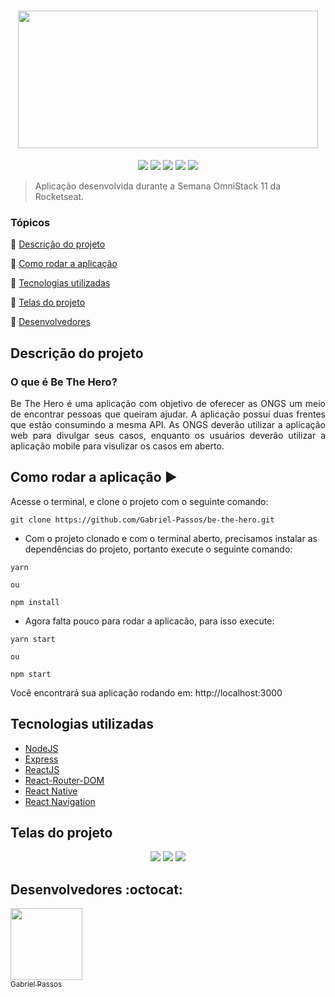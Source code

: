 <h1 align="center" >
  <img height="220px" width="480px" src="https://github.com/user-attachments/assets/86797bc6-9fc1-4b9e-82f8-c8b48039d89b">
</h1>

<p align="center">
  <a href="https://expressjs.com/"><img src="https://img.shields.io/static/v1?label=Express&message=4.17.1&color=blue&style=flat"/><a/>
  <a href="https://reactjs.org/"><img src="https://img.shields.io/static/v1?label=React&message=16.13.1&color=blue&style=flat"/><a/>
  <a href="https://reactrouter.com/"><img src="https://img.shields.io/static/v1?label=React-Router-DOM&message=5.1.2&color=blue&style=flat"/><a/>
  <a href="https://reactnative.dev/"><img src="https://img.shields.io/static/v1?label=React-Native&message=sdk-36.0.0&color=blue&style=flat"/><a/>
  <a href="https://reactnavigation.org/"><img src="https://img.shields.io/static/v1?label=React-Navigation&message=5.1.3&color=blue&style=flat"/><a/>
</p>

> Aplicação desenvolvida durante a Semana OmniStack 11 da Rocketseat.

### Tópicos 

:small_blue_diamond: [Descrição do projeto](#descrição-do-projeto)

:small_blue_diamond: [Como rodar a aplicação](#como-rodar-a-aplicação-arrow_forward)

:small_blue_diamond: [Tecnologias utilizadas](#tecnologias-utilizadas)

:small_blue_diamond: [Telas do projeto](#telas-do-projeto)

:small_blue_diamond: [Desenvolvedores](#desenvolvedores-octocat)

## Descrição do projeto

### O que é Be The Hero?

<p align="justify">
  Be The Hero é uma aplicação com objetivo de oferecer as ONGS um meio de encontrar pessoas que queiram ajudar. A aplicação possuí duas frentes que estão consumindo a mesma API. As ONGS deverão utilizar a aplicação web para divulgar seus casos, enquanto os usuários deverão utilizar a aplicação mobile para visulizar os casos em aberto.
</p>


## Como rodar a aplicação :arrow_forward:

Acesse o terminal, e clone o projeto com o seguinte comando: 

```
git clone https://github.com/Gabriel-Passos/be-the-hero.git
```

- Com o projeto clonado e com o terminal aberto, precisamos instalar as dependências do projeto, portanto execute o seguinte comando:

```
yarn 

ou 

npm install
```

- Agora falta pouco para rodar a aplicacão, para isso execute: 

```
yarn start

ou

npm start
```

Você encontrará sua aplicação rodando em: http://localhost:3000

## Tecnologias utilizadas

- [NodeJS](https://nodejs.org/en/docs/)
- [Express](https://expressjs.com/)
- [ReactJS](https://reactjs.org/docs/)
- [React-Router-DOM](https://reactrouter.com/)
- [React Native](https://reactnative.dev/docs/getting-started)
- [React Navigation](https://reactnavigation.org/)

## Telas do projeto 

<p align="center"> 
  <img src="https://user-images.githubusercontent.com/43184223/88622388-1d55bd80-d079-11ea-8a71-ae2b00590c32.png">
  <img src="https://user-images.githubusercontent.com/43184223/88622910-21360f80-d07a-11ea-9138-c8937d9286fc.png">
  <img src="https://user-images.githubusercontent.com/43184223/88623018-63f7e780-d07a-11ea-9789-46caf914507f.png">
</p>

## Desenvolvedores :octocat:

[<img src="https://avatars3.githubusercontent.com/u/43184223?s=460&u=50810abc34900ea6134a9bd0b8a04e2c8640ddc4&v=4" width=115><br><sub>Gabriel Passos</sub>](https://github.com/Gabriel-Passos)
